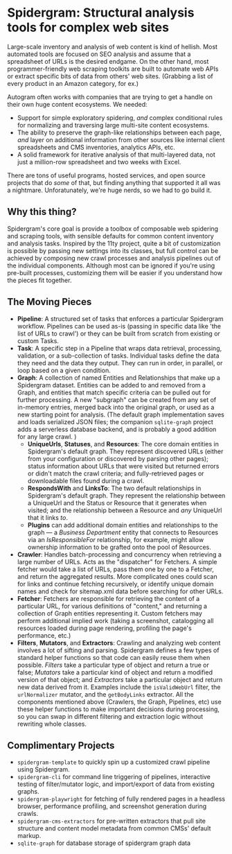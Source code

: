 # Spidergram: Structural analysis tools for complex web sites

Large-scale inventory and analysis of web content is kind of hellish. Most automated tools are focused on SEO analysis and assume that a spreadsheet of URLs is the desired endgame. On the other hand, most programmer-friendly web scraping toolkits are built to automate web APIs or extract specific bits of data from others' web sites. (Grabbing a list of every product in an Amazon category, for ex.)

Autogram often works with companies that are trying to get a handle on their own huge content ecosystems. We needed:

- Support for simple exploratory spidering, *and* complex conditional rules for normalizing and traversing large multi-site content ecosystems.
- The ability to preserve the graph-like relationships between each page, *and* layer on additional information from other sources like internal client spreadsheets and CMS inventories, analytics APIs, etc.
- A solid framework for iterative analysis of that multi-layered data, not just a million-row spreadsheet and two weeks with Excel.

There are tons of useful programs, hosted services, and open source projects that do *some* of that, but finding anything that supported it all was a nightmare. Unforatunately, we're huge nerds, so we had to go build it.

## Why this thing?

Spidergram's core goal is provide a toolbox of composable web spidering and scraping tools, with sensible defaults for common content inventory and analysis tasks. Inspired by the 11ty project, quite a bit of customization is possible by passing new settings into its classes, but full control can be achieved by composing new crawl processes and analysis pipelines out of the individual components. Although most can be ignored if you're using pre-built processes, customizing them will be easier if you understand how the pieces fit together. 

## The Moving Pieces

- **Pipeline**: A structured set of tasks that enforces a particular Spidergram workflow. Pipelines can be used as-is (passing in specific data like 'the list of URLs to crawl') or they can be built from scratch from existing or custom Tasks.
- **Task**: A specific step in a Pipeline that wraps data retrieval, processing, validation, or a sub-collection of tasks. Individual tasks define the data they need and the data they output. They can run in order, in parallel, or loop based on a given condition.
- **Graph**: A collection of named Entities and Relationships that make up a Spidergram dataset. Entities can be added to and removed from a Graph, and entities that match specific criteria can be pulled out for further processing. A new "subgraph" can be created from any set of in-memory entries, merged back into the original graph, or used as a new starting point for analysis. (The default graph implementation saves and loads serialized JSON files; the companion `sqlite-graph` project adds a serverless database backend, and is probably a good addition for any large crawl. )
  - **UniqueUrls**, **Statuses**, and **Resources**: The core domain entities in Spidergram's default graph. They represent discovered URLs (either from your configuration or discovered by parsing other pages); status information about URLs that were visited but returned errors or didn't match the crawl criteria; and fully-retrieved pages or downloadable files found during a crawl.
  - **RespondsWith** and **LinksTo**: The two default relationships in Spidergram's default graph. They represent the relationship between a UniqueUrl and the Status or Resource that it generates when visited; and the relationship between a Resource and *any* UniqueUrl that it links *to*.
  - **Plugins** can add additional domain entities and relationships to the graph — a *Business Department* entity that connects to Resources via an *IsResponsibleFor* relationship, for example, might allow ownership information to be grafted onto the pool of Resources.
- **Crawler**: Handles batch-processing and concurrency when retrieving a large number of URLs. Acts as the "dispatcher" for Fetchers. A simple fetcher would take a list of URLs, pass them one by one to a Fetcher, and return the aggregated results. More complicated ones could scan for links and continue fetching recursively, or identify unique domain names and check for sitemap.xml data before searching for other URLs.
- **Fetcher**: Fetchers are responsible for retrieving the content of a particular URL, for various definitions of "content," and returning a collection of Graph entities representing it. Custom fetchers may perform additional implied work (taking a screenshot, catalogging all resources loaded during page rendering, profiling the page's performance, etc.)
- **Filters**, **Mutators**, and **Extractors**: Crawling and analyzing web content involves a lot of sifting and parsing. Spidergram defines a few types of standard helper functions so that code can easily reuse them when possible. *Filters* take a particular type of object and return a true or false; *Mutators* take a particular kind of object and return a modified version of that object; and *Extractors* take a particular object and return new data derived from it. Examples include the `isValidWebUrl` filter, the `urlNormalizer` mutator, and the `getBodyLinks` extractor. All the components mentioned above (Crawlers, the Graph, Pipelines, etc) use these helper functions to make important decisions during processing, so you can swap in different filtering and extraction logic without rewriting whole classes.

## Complimentary Projects
- `spidergram-template` to quickly spin up a customized crawl pipeline using Spidergram.
- `spidergram-cli` for command line triggering of pipelines, interactive testing of filter/mutator logic, and import/export of data from existing graphs.
- `spidergram-playwright` for fetching of fully rendered pages in a headless browser, performance profiling, and screenshot generation during crawls.
- `spidergram-cms-extractors` for pre-written extractors that pull site structure and content model metadata from common CMSs' default markup.
- `sqlite-graph` for database storage of spidergram graph data
